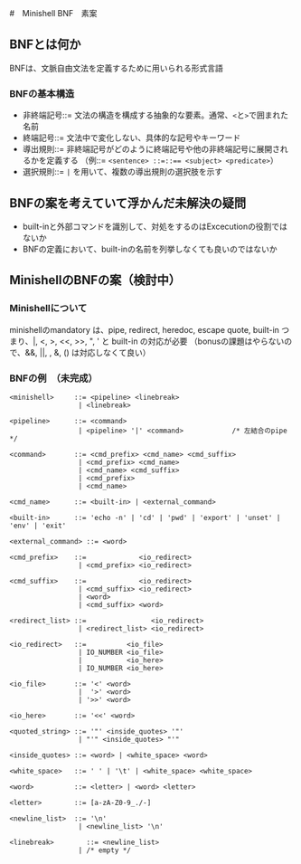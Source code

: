#　Minishell BNF　素案

## BNFとは何か
BNFは、文脈自由文法を定義するために用いられる形式言語

### BNFの基本構造
- 非終端記号::= 文法の構造を構成する抽象的な要素。通常、`<`と`>`で囲まれた名前
- 終端記号::= 文法中で変化しない、具体的な記号やキーワード
- 導出規則::= 非終端記号がどのように終端記号や他の非終端記号に展開されるかを定義する
（例::= `<sentence> ::=::== <subject> <predicate>`）
- 選択規則::= `|` を用いて、複数の導出規則の選択肢を示す

## BNFの案を考えていて浮かんだ未解決の疑問
- built-inと外部コマンドを識別して、対処をするのはExcecutionの役割ではないか
- BNFの定義において、built-inの名前を列挙しなくても良いのではないか

## MinishellのBNFの案（検討中）

### Minishellについて
minishellのmandatory は、pipe, redirect, heredoc, escape quote, built-in
つまり、|, <, >, <<, >>, ", ' と built-in の対応が必要
（bonusの課題はやらないので、&&, ||, , &, () は対応しなくて良い）

### BNFの例　（未完成）

```
<minishell>     ::= <pipeline> <linebreak>
                 | <linebreak>

<pipeline>      ::= <command>
                 | <pipeline> '|' <command>            /* 左結合のpipe */

<command>       ::= <cmd_prefix> <cmd_name> <cmd_suffix>
                 | <cmd_prefix> <cmd_name>
                 | <cmd_name> <cmd_suffix>
                 | <cmd_prefix>
                 | <cmd_name>

<cmd_name>      ::= <built-in> | <external_command>

<built-in>      ::= 'echo -n' | 'cd' | 'pwd' | 'export' | 'unset' | 'env' | 'exit'

<external_command> ::= <word>

<cmd_prefix>    ::=             <io_redirect>
                 | <cmd_prefix> <io_redirect>

<cmd_suffix>    ::=             <io_redirect>
                 | <cmd_suffix> <io_redirect>
                 | <word>
                 | <cmd_suffix> <word>

<redirect_list> ::=                <io_redirect>
                 | <redirect_list> <io_redirect>

<io_redirect>   ::=          <io_file>
                 | IO_NUMBER <io_file>
                 |           <io_here>
                 | IO_NUMBER <io_here>

<io_file>       ::= '<' <word>
                 |  '>' <word>
                 | '>>' <word>

<io_here>       ::= '<<' <word>

<quoted_string> ::= '"' <inside_quotes> '"'
                 | "'" <inside_quotes> "'"

<inside_quotes> ::= <word> | <white_space> <word>

<white_space>   ::= ' ' | '\t' | <white_space> <white_space>

<word>          ::= <letter> | <word> <letter>

<letter>        ::= [a-zA-Z0-9_./-]

<newline_list>  ::= '\n'
                 | <newline_list> '\n'

<linebreak>        ::= <newline_list>
                 | /* empty */
```
